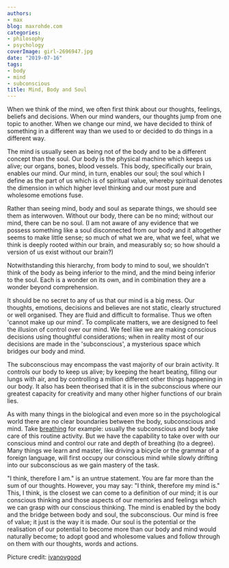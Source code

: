 ```yaml
---
authors:
- max
blog: maxrohde.com
categories:
- philosophy
- psychology
coverImage: girl-2696947.jpg
date: "2019-07-16"
tags:
- body
- mind
- subconscious
title: Mind, Body and Soul
---
```


When we think of the mind, we often first think about our thoughts, feelings, beliefs and decisions. When our mind wanders, our thoughts jump from one topic to another. When we change our mind, we have decided to think of something in a different way than we used to or decided to do things in a different way.

The mind is usually seen as being not of the body and to be a different concept than the soul. Our body is the physical machine which keeps us alive; our organs, bones, blood vessels. This body, specifically our brain, enables our mind. Our mind, in turn, enables our soul; the soul which I define as the part of us which is of spiritual value, whereby spiritual denotes the dimension in which higher level thinking and our most pure and wholesome emotions fuse.

Rather than seeing mind, body and soul as separate things, we should see them as interwoven. Without our body, there can be no mind; without our mind, there can be no soul. (I am not aware of any evidence that we possess something like a soul disconnected from our body and it altogether seems to make little sense; so much of what we are, what we feel, what we think is deeply rooted within our brain, and measurably so; so how should a version of us exist without our brain?)

Notwithstanding this hierarchy, from body to mind to soul, we shouldn't think of the body as being inferior to the mind, and the mind being inferior to the soul. Each is a wonder on its own, and in combination they are a wonder beyond comprehension.

It should be no secret to any of us that our mind is a big mess. Our thoughts, emotions, decisions and believes are not static, clearly structured or well organised. They are fluid and difficult to formalise. Thus we often 'cannot make up our mind'. To complicate matters, we are designed to feel the illusion of control over our mind. We feel like we are making conscious decisions using thoughtful considerations; when in reality most of our decisions are made in the 'subconscious', a mysterious space which bridges our body and mind.

The subconscious may encompass the vast majority of our brain activity. It controls our body to keep us alive; by keeping the heart beating, filling our lungs with air, and by controlling a million different other things happening in our body. It also has been theorised that it is in the subconscious where our greatest capacity for creativity and many other higher functions of our brain lies.

As with many things in the biological and even more so in the psychological world there are no clear boundaries between the body, subconscious and mind. Take [breathing](https://maxrohde.com/2019/07/07/breathing/) for example: usually the subconscious and body take care of this routine activity. But we have the capability to take over with our conscious mind and control our rate and depth of breathing (to a degree). Many things we learn and master, like driving a bicycle or the grammar of a foreign language, will first occupy our conscious mind while slowly drifting into our subconscious as we gain mastery of the task.

"I think, therefore I am." is an untrue statement. You are far more than the sum of our thoughts. However, you may say: "I think, therefore my mind is." This, I think, is the closest we can come to a definition of our mind; it is our conscious thinking and those aspects of our memories and feelings which we can grasp with our conscious thinking. The mind is enabled by the body and the bridge between body and soul, the subconscious. Our mind is free of value; it just is the way it is made. Our soul is the potential or the realisation of our potential to become more than our body and mind would naturally become; to adopt good and wholesome values and follow through on them with our thoughts, words and actions.

Picture credit: [ivanovgood](https://pixabay.com/photos/girl-face-colorful-colors-artistic-2696947/)